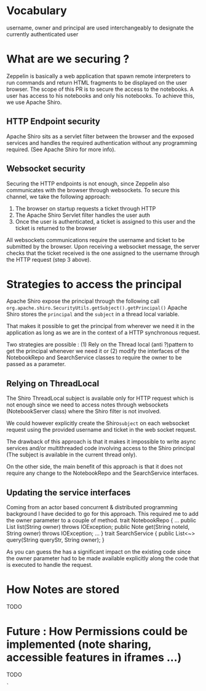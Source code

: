 # Vocabulary
username, owner and principal are used interchangeably to designate the currently authenticated user
# What are we securing ?
Zeppelin is basically a web application that spawn remote interpreters to run commands and return HTML fragments to be displayed on the user browser.
The scope of this PR is to secure the access to the notebooks. A user has access to his notebooks and only his notebooks. To achieve this, we use Apache Shiro. 
## HTTP Endpoint security
Apache Shiro sits as a servlet filter between the browser and the exposed services and handles the required authentication without any programming required. (See Apache Shiro for more info).
## Websocket security
Securing the HTTP endpoints is not enough, since Zeppelin also communicates with the browser through websockets. To secure this channel, we take the following approach:
1. The browser on startup requests a ticket through HTTP
2. The Apache Shiro Servlet filter handles the user auth
3. Once the user is authenticated, a ticket is assigned to this user and the ticket is returned to the browser

All websockets communications require the username and ticket  to be submitted by the browser. Upon receiving a websocket message, the server checks that the ticket received is the one assigned to the username through the HTTP request (step 3 above).

# Strategies to access the principal
Apache Shiro expose the principal through the following call 
```org.apache.shiro.SecurityUtils.getSubject().getPrincipal()```
Apache Shiro stores the ```principal``` and the ```subject``` in a thread local variable.

That makes it possible to get the principal from wherever we need it in the application as long as we are in the context of a HTTP synchronous request.

Two strategies are possible : (1) Rely on the Thread local (anti ?)pattern to get the principal whenever we need it or (2) modify the interfaces of the NotebookRepo and SearchService classes to require the owner to be passed as a parameter.

## Relying on ThreadLocal
The Shiro ThreadLocal subject is available only for HTTP request which is not enough since we need to access notes through websockets (NotebookServer class) where the Shiro filter is not involved. 

We could however explicitly create the Shiro```subject```   on each websocket request using the provided username and ticket in the web socket request. 

The drawback of this approach is that it makes it impossible to write async services and/or multithreaded code involving  access to the Shiro principal (The subject is available in the current thread only).

On the other side, the main benefit of this approach is that it does not require any change to the NotebookRepo and the SearchService interfaces.

## Updating the service interfaces
Coming from an actor based concurrent & distributed programming background I have decided to go for this approach. This required me to add the owner parameter to a couple of method.
	trait NotebookRepo {
	...
	public List<NoteInfo> list(String owner) throws IOException;
	public Note get(String noteId, String owner) throws IOException;
	...
	}
	trait SearchService {
	  public List<~> query(String queryStr, String owner);
	}

As you can guess the has a significant impact on the existing code since the owner parameter had to be made available explicitly along the code that is executed to handle the request.

# How Notes are stored
TODO
# Future : How Permissions could be implemented (note sharing, accessible features in iframes  …)
TODO





```
`
````